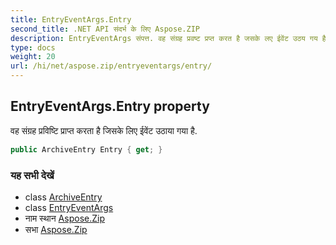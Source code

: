 ```yaml
---
title: EntryEventArgs.Entry
second_title: .NET API संदर्भ के लिए Aspose.ZIP
description: EntryEventArgs संपत्त. वह संग्रह प्रवष्ट प्रप्त करत है जसके लए ईवेंट उठय गय है.
type: docs
weight: 20
url: /hi/net/aspose.zip/entryeventargs/entry/
---
```

## EntryEventArgs.Entry property

वह संग्रह प्रविष्टि प्राप्त करता है जिसके लिए ईवेंट उठाया गया है.

```csharp
public ArchiveEntry Entry { get; }
```

### यह सभी देखें

* class [ArchiveEntry](../../archiveentry/)
* class [EntryEventArgs](../)
* नाम स्थान [Aspose.Zip](../../entryeventargs/)
* सभा [Aspose.Zip](../../../)


